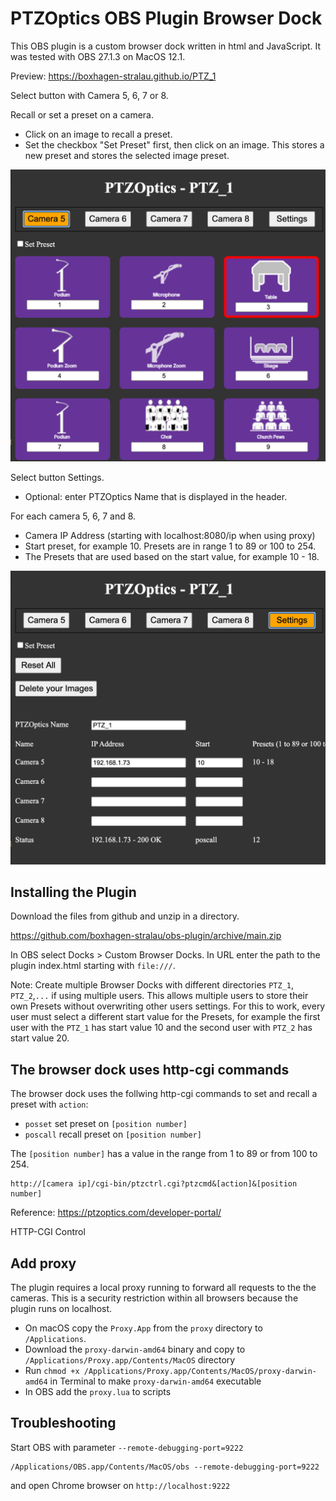 # PTZOptics OBS Plugin Browser Dock

This OBS plugin is a custom browser dock written in html and JavaScript. It was tested with OBS 27.1.3 on MacOS 12.1.

Preview:
https://boxhagen-stralau.github.io/PTZ_1

Select button with Camera 5, 6, 7 or 8.

Recall or set a preset on a camera.
- Click on an image to recall a preset.
- Set the checkbox "Set Preset" first, then click on an image. This stores a new preset and stores the selected image preset.

![](docs/img1.png)

Select button Settings.
- Optional: enter PTZOptics Name that is displayed in the header.

For each camera 5, 6, 7 and 8.
- Camera IP Address (starting with localhost:8080/ip when using proxy)
- Start preset, for example 10. Presets are in range 1 to 89 or 100 to 254.
- The Presets that are used based on the start value, for example 10 - 18.

![](docs/img2.png)

## Installing the Plugin

Download the files from github and unzip in a directory.

https://github.com/boxhagen-stralau/obs-plugin/archive/main.zip

In OBS select Docks > Custom Browser Docks. In URL enter the path to the plugin index.html starting with `file:///`.

Note: Create multiple Browser Docks with different directories `PTZ_1`, `PTZ_2`,`...` if using multiple users. This allows multiple users to store their own Presets without overwriting other users settings. For this to work, every user must select a different start value for the Presets, for example the first user with the `PTZ_1` has start value 10 and the second user with `PTZ_2` has start value 20.

## The browser dock uses http-cgi commands

The browser dock uses the follwing http-cgi commands to set and recall a preset with `action`:
- `posset` set preset on `[position number]`
- `poscall` recall preset on `[position number]`

The `[position number]` has a value in the range from 1 to 89 or from 100 to 254.

```
http://[camera ip]/cgi-bin/ptzctrl.cgi?ptzcmd&[action]&[position number]
```

Reference:
https://ptzoptics.com/developer-portal/

HTTP-CGI Control

## Add proxy

The plugin requires a local proxy running to forward all requests to the the cameras. This is a security restriction within all browsers because the plugin runs on localhost.

- On macOS copy the `Proxy.App` from the `proxy` directory to `/Applications`. 
- Download the `proxy-darwin-amd64` binary and copy to `/Applications/Proxy.app/Contents/MacOS` directory
- Run `chmod +x /Applications/Proxy.app/Contents/MacOS/proxy-darwin-amd64` in Terminal to make `proxy-darwin-amd64` executable
- In OBS add the `proxy.lua` to scripts

## Troubleshooting

Start OBS with parameter `--remote-debugging-port=9222`

```
/Applications/OBS.app/Contents/MacOS/obs --remote-debugging-port=9222
```

and open Chrome browser on `http://localhost:9222`
